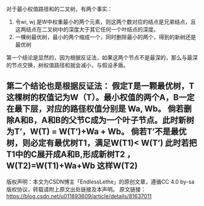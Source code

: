 对于最小权值路径和的二叉树，有两个事实： 
1. 令wi, wj 是W中权重最小的两个元素，则这两个数对应的结点是兄弟结点，且这两结点在二叉树中的深度大于其它任何一个叶结点的深度。 
2. 一棵树最优树，最小的两个缩成一个，同时删除最小的两个，得到的新树还是最优树

第一个结论是显然的，因为根据反证法，如果这两个节点不是最深的，那么与最深的节点交换，树权值路径和就会减小，与假设矛盾。

第二个结论也是根据反证法： 
假定T是一颗最优树，T这棵树的权值记为W（T）。最小权值的两个A，B一定在最下层，对应的路径权值分别是 Wa, Wb。 
倘若删除A和B，A和B的父节C成为一个叶子节点。此时新树为T’，W(T) = W(T’)+Wa + Wb。 
倘若T’不是最优树，则必定有最优树T1，满足W(T1)< W(T’) 
此时若把T1中的C展开成A和B,形成新树T2 ，W(T2)=W(T1)+Wa+Wb 
这样W(T2)
--------------------- 
版权声明：本文为CSDN博主「EndlessLethe」的原创文章，遵循CC 4.0 by-sa版权协议，转载请附上原文出处链接及本声明。
原文链接：https://blog.csdn.net/u011893609/article/details/81637011
